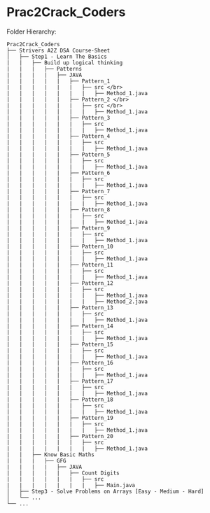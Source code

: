 # Prac2Crack_Coders
Folder Hierarchy: </br>

    Prac2Crack_Coders
    ├── Strivers A2Z DSA Course-Sheet
    │   ├── Step1 - Learn The Basics
    |   |   ├── Build up logical thinking
    |   |   |   ├── Patterns
    |   |   |   |   ├── JAVA
    |   |   |   |   |   ├── Pattern_1
    |   |   |   |   |   |   ├── src </br>
    |   |   |   |   |   |   |   ├── Method_1.java
    |   |   |   |   |   ├── Pattern_2 </br>
    |   |   |   |   |   |   ├── src </br>
    |   |   |   |   |   |   |   ├── Method_1.java
    |   |   |   |   |   ├── Pattern_3
    |   |   |   |   |   |   ├── src
    |   |   |   |   |   |   |   ├── Method_1.java
    |   |   |   |   |   ├── Pattern_4
    |   |   |   |   |   |   ├── src
    |   |   |   |   |   |   |   ├── Method_1.java
    |   |   |   |   |   ├── Pattern_5
    |   |   |   |   |   |   ├── src
    |   |   |   |   |   |   |   ├── Method_1.java
    |   |   |   |   |   ├── Pattern_6
    |   |   |   |   |   |   ├── src
    |   |   |   |   |   |   |   ├── Method_1.java
    |   |   |   |   |   ├── Pattern_7
    |   |   |   |   |   |   ├── src
    |   |   |   |   |   |   |   ├── Method_1.java
    |   |   |   |   |   ├── Pattern_8
    |   |   |   |   |   |   ├── src
    |   |   |   |   |   |   |   ├── Method_1.java
    |   |   |   |   |   ├── Pattern_9
    |   |   |   |   |   |   ├── src
    |   |   |   |   |   |   |   ├── Method_1.java
    |   |   |   |   |   ├── Pattern_10
    |   |   |   |   |   |   ├── src
    |   |   |   |   |   |   |   ├── Method_1.java
    |   |   |   |   |   ├── Pattern_11
    |   |   |   |   |   |   ├── src
    |   |   |   |   |   |   |   ├── Method_1.java
    |   |   |   |   |   ├── Pattern_12
    |   |   |   |   |   |   ├── src
    |   |   |   |   |   |   |   ├── Method_1.java
    |   |   |   |   |   |   |   ├── Method_2.java
    |   |   |   |   |   ├── Pattern_13
    |   |   |   |   |   |   ├── src
    |   |   |   |   |   |   |   ├── Method_1.java
    |   |   |   |   |   ├── Pattern_14
    |   |   |   |   |   |   ├── src
    |   |   |   |   |   |   |   ├── Method_1.java
    |   |   |   |   |   ├── Pattern_15
    |   |   |   |   |   |   ├── src
    |   |   |   |   |   |   |   ├── Method_1.java
    |   |   |   |   |   ├── Pattern_16
    |   |   |   |   |   |   ├── src
    |   |   |   |   |   |   |   ├── Method_1.java
    |   |   |   |   |   ├── Pattern_17
    |   |   |   |   |   |   ├── src
    |   |   |   |   |   |   |   ├── Method_1.java
    |   |   |   |   |   ├── Pattern_18
    |   |   |   |   |   |   ├── src
    |   |   |   |   |   |   |   ├── Method_1.java
    |   |   |   |   |   ├── Pattern_19
    |   |   |   |   |   |   ├── src
    |   |   |   |   |   |   |   ├── Method_1.java
    |   |   |   |   |   ├── Pattern_20
    |   |   |   |   |   |   ├── src
    |   |   |   |   |   |   |   ├── Method_1.java
    |   |   ├── Know Basic Maths
    |   |   |   ├── GFG
    |   |   |   |   ├── JAVA
    |   |   |   |   |   ├── Count Digits
    |   |   |   |   |   |   ├── src
    |   |   |   |   |   |   |   ├── Main.java
    │   ├── Step3 - Solve Problems on Arrays [Easy - Medium - Hard]
    │   └── ...
    └── ... 
